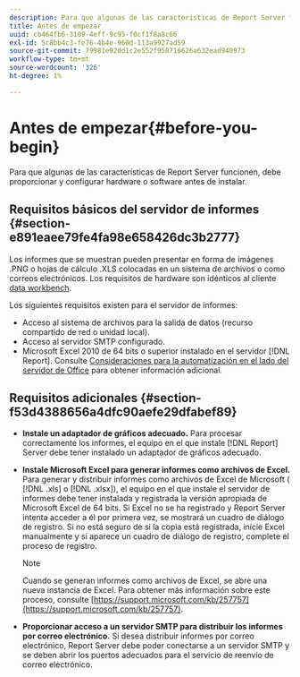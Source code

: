 ```yaml
---
description: Para que algunas de las características de Report Server funcionen, debe proporcionar y configurar hardware o software antes de instalar.
title: Antes de empezar
uuid: cb464fb6-3109-4eff-9c95-f0cf1f8a8c66
exl-id: 5c8bb4c3-fe76-4b4e-960d-113a9927ad59
source-git-commit: 79981e92dd1c2e552f958716626a632ead940973
workflow-type: tm+mt
source-wordcount: '326'
ht-degree: 1%

---
```


# Antes de empezar{#before-you-begin}

Para que algunas de las características de Report Server funcionen, debe proporcionar y configurar hardware o software antes de instalar.

## Requisitos básicos del servidor de informes {#section-e891eaee79fe4fa98e658426dc3b2777}

Los informes que se muestran pueden presentar en forma de imágenes .PNG o hojas de cálculo .XLS colocadas en un sistema de archivos o como correos electrónicos. Los requisitos de hardware son idénticos al cliente [data workbench](https://experienceleague.adobe.com/docs/data-workbench/using/install/c-data-workbench-client-install.html#Data_Workbench_Client_Minimum_System_Requirements).

Los siguientes requisitos existen para el servidor de informes:

* Acceso al sistema de archivos para la salida de datos (recurso compartido de red o unidad local).
* Acceso al servidor SMTP configurado.
* Microsoft Excel 2010 de 64 bits o superior instalado en el servidor [!DNL Report]. Consulte [Consideraciones para la automatización en el lado del servidor de Office](https://support.microsoft.com/kb/257757) para obtener información adicional.

## Requisitos adicionales {#section-f53d4388656a4dfc90aefe29dfabef89}

* **Instale un adaptador de gráficos adecuado.** Para procesar correctamente los informes, el equipo en el que instale  [!DNL Report] Server debe tener instalado un adaptador de gráficos adecuado.

* **Instale Microsoft Excel para generar informes como archivos de Excel.** Para generar y distribuir informes como archivos de Excel de Microsoft (  [!DNL .xls] o  [!DNL .xlsx]), el equipo en el que instale el servidor de informes debe tener instalada y registrada la versión apropiada de Microsoft Excel de 64 bits. Si Excel no se ha registrado y Report Server intenta acceder a él por primera vez, se mostrará un cuadro de diálogo de registro. Si no está seguro de si la copia está registrada, inicie Excel manualmente y si aparece un cuadro de diálogo de registro, complete el proceso de registro.

   >[!NOTE]
   >
   >Cuando se generan informes como archivos de Excel, se abre una nueva instancia de Excel. Para obtener más información sobre este proceso, consulte [https://support.microsoft.com/kb/257757](https://support.microsoft.com/kb/257757).

* **Proporcionar acceso a un servidor SMTP para distribuir los informes por correo electrónico.** Si desea distribuir informes por correo electrónico, Report Server debe poder conectarse a un servidor SMTP y se deben abrir los puertos adecuados para el servicio de reenvío de correo electrónico.
